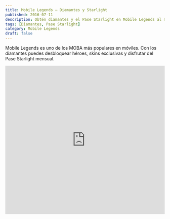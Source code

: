 ```yaml
---
title: Mobile Legends – Diamantes y Starlight
published: 2016-07-11
description: Obtén diamantes y el Pase Starlight en Mobile Legends al mejor precio.
tags: [Diamantes, Pase Starlight]
category: Mobile Legends
draft: false
---
```


Mobile Legends es uno de los MOBA más populares en móviles. Con los diamantes puedes desbloquear héroes, skins exclusivas y disfrutar del Pase Starlight mensual.

<iframe width="100%" height="468" src="https://www.youtube.com/embed/Ir1Ix1Nl6OA" title="Mobile Legends Trailer" frameborder="0" allowfullscreen></iframe>
